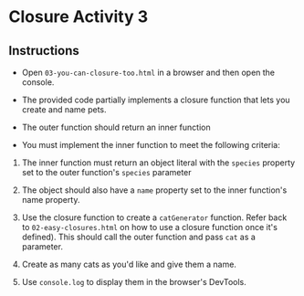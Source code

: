 # Closure Activity 3

## Instructions

- Open `03-you-can-closure-too.html` in a browser and then open the console.

- The provided code partially implements a closure function that lets you create and name pets.

- The outer function should return an inner function

- You must implement the inner function to meet the following criteria:

1. The inner function must return an object literal with the `species` property set to the outer function's `species` parameter

2. The object should also have a `name` property set to the inner function's name property.

3. Use the closure function to create a `catGenerator` function. Refer back to `02-easy-closures.html` on how to use a closure function once it's defined). This should call the outer function and pass `cat` as a parameter.

4. Create as many cats as you'd like and give them a name.

5. Use `console.log` to display them in the browser's DevTools.
